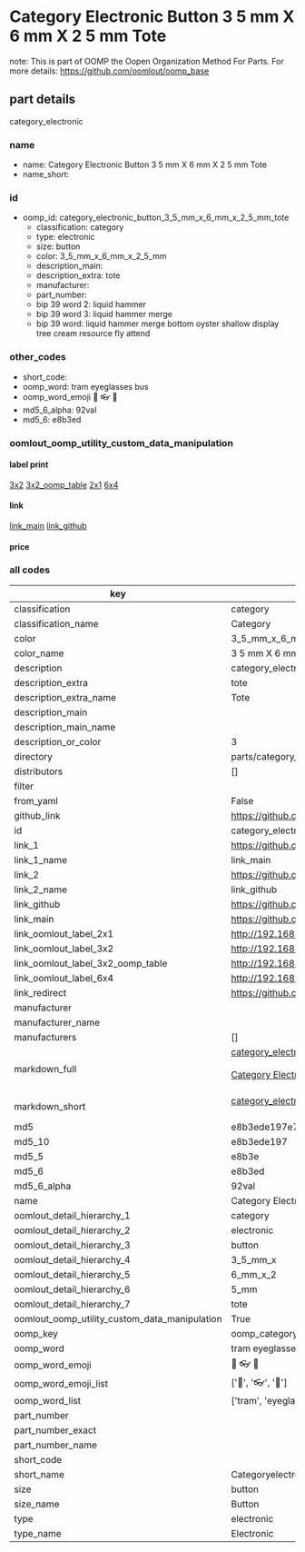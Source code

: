 # Category Electronic Button 3 5 mm X 6 mm X 2 5 mm Tote  

note: This is part of OOMP the Oopen Organization Method For Parts. For more details: https://github.com/oomlout/oomp_base

##  part details
  



category_electronic



### name
* name: Category Electronic Button 3 5 mm X 6 mm X 2 5 mm Tote
* name_short: 
### id
* oomp_id: category_electronic_button_3_5_mm_x_6_mm_x_2_5_mm_tote
  * classification: category
  * type: electronic
  * size: button
  * color: 3_5_mm_x_6_mm_x_2_5_mm
  * description_main: 
  * description_extra: tote
  * manufacturer: 
  * part_number: 
  * bip 39 word 2: liquid hammer
  * bip 39 word 3: liquid hammer merge
  * bip 39 word: liquid hammer merge bottom oyster shallow display tree cream resource fly attend

### other_codes
* short_code: 
* oomp_word: tram eyeglasses bus
* oomp_word_emoji :tram: :eyeglasses: :bus:
* md5_6_alpha: 92val
* md5_6: e8b3ed






### oomlout_oomp_utility_custom_data_manipulation
#### label print
[3x2](http://192.168.1.245:1112/?label=oomp%2092val)
[3x2_oomp_table](http://192.168.1.108:1112/?label=oomp%2092val)
[2x1](http://192.168.1.242:1112/?label=oomp%2092val)
[6x4](http://192.168.1.55:1112/?label=oomp%2092val)    

#### link

[link_main](https://github.com/oomlout/oomlout_oomp_version_1_messy/tree/main/parts/category_electronic_button_3_5_mm_x_6_mm_x_2_5_mm_tote) [link_github](https://github.com/oomlout/oomlout_oomp_version_1_messy/tree/main/parts/category_electronic_button_3_5_mm_x_6_mm_x_2_5_mm_tote)                             

#### price







### all codes 
| key | value |  
| --- | --- |  
| classification | category |  
| classification_name | Category |  
| color | 3_5_mm_x_6_mm_x_2_5_mm |  
| color_name | 3 5 mm X 6 mm X 2 5 mm |  
| description | category_electronic |  
| description_extra | tote |  
| description_extra_name | Tote |  
| description_main |  |  
| description_main_name |  |  
| description_or_color | 3  |  
| directory | parts/category_electronic_button_3_5_mm_x_6_mm_x_2_5_mm_tote |  
| distributors | [] |  
| filter |  |  
| from_yaml | False |  
| github_link | https://github.com/oomlout/oomlout_oomp_part_src/tree/main/parts/category_electronic_button_3_5_mm_x_6_mm_x_2_5_mm_tote |  
| id | category_electronic_button_3_5_mm_x_6_mm_x_2_5_mm_tote |  
| link_1 | https://github.com/oomlout/oomlout_oomp_version_1_messy/tree/main/parts/category_electronic_button_3_5_mm_x_6_mm_x_2_5_mm_tote |  
| link_1_name | link_main |  
| link_2 | https://github.com/oomlout/oomlout_oomp_version_1_messy/tree/main/parts/category_electronic_button_3_5_mm_x_6_mm_x_2_5_mm_tote |  
| link_2_name | link_github |  
| link_github | https://github.com/oomlout/oomlout_oomp_version_1_messy/tree/main/parts/category_electronic_button_3_5_mm_x_6_mm_x_2_5_mm_tote |  
| link_main | https://github.com/oomlout/oomlout_oomp_version_1_messy/tree/main/parts/category_electronic_button_3_5_mm_x_6_mm_x_2_5_mm_tote |  
| link_oomlout_label_2x1 | http://192.168.1.242:1112/?label=oomp%2092val |  
| link_oomlout_label_3x2 | http://192.168.1.245:1112/?label=oomp%2092val |  
| link_oomlout_label_3x2_oomp_table | http://192.168.1.108:1112/?label=oomp%2092val |  
| link_oomlout_label_6x4 | http://192.168.1.55:1112/?label=oomp%2092val |  
| link_redirect | https://github.com/oomlout/oomlout_oomp_version_1_messy/tree/main/parts/category_electronic_button_3_5_mm_x_6_mm_x_2_5_mm_tote |  
| manufacturer |  |  
| manufacturer_name |  |  
| manufacturers | [] |  
| markdown_full | [category_electronic_button_3_5_mm_x_6_mm_x_2_5_mm_tote](none)<br>[](none)<br>[Category Electronic Button 3 5 Mm X 6 Mm X 2 5 Mm Tote](none)<br><br> |  
| markdown_short | [category_electronic_button_3_5_mm_x_6_mm_x_2_5_mm_tote](none)<br><br> |  
| md5 | e8b3ede197e7e7f3144f31a516da2412 |  
| md5_10 | e8b3ede197 |  
| md5_5 | e8b3e |  
| md5_6 | e8b3ed |  
| md5_6_alpha | 92val |  
| name | Category Electronic Button 3 5 mm X 6 mm X 2 5 mm Tote |  
| oomlout_detail_hierarchy_1 | category |  
| oomlout_detail_hierarchy_2 | electronic |  
| oomlout_detail_hierarchy_3 | button |  
| oomlout_detail_hierarchy_4 | 3_5_mm_x |  
| oomlout_detail_hierarchy_5 | 6_mm_x_2 |  
| oomlout_detail_hierarchy_6 | 5_mm |  
| oomlout_detail_hierarchy_7 | tote |  
| oomlout_oomp_utility_custom_data_manipulation | True |  
| oomp_key | oomp_category_electronic_button_3_5_mm_x_6_mm_x_2_5_mm_tote |  
| oomp_word | tram eyeglasses bus |  
| oomp_word_emoji | :tram: :eyeglasses: :bus: |  
| oomp_word_emoji_list | [':tram:', ':eyeglasses:', ':bus:'] |  
| oomp_word_list | ['tram', 'eyeglasses', 'bus'] |  
| part_number |  |  
| part_number_exact |  |  
| part_number_name |  |  
| short_code |  |  
| short_name | Categoryelectronic |  
| size | button |  
| size_name | Button |  
| type | electronic |  
| type_name | Electronic |  
